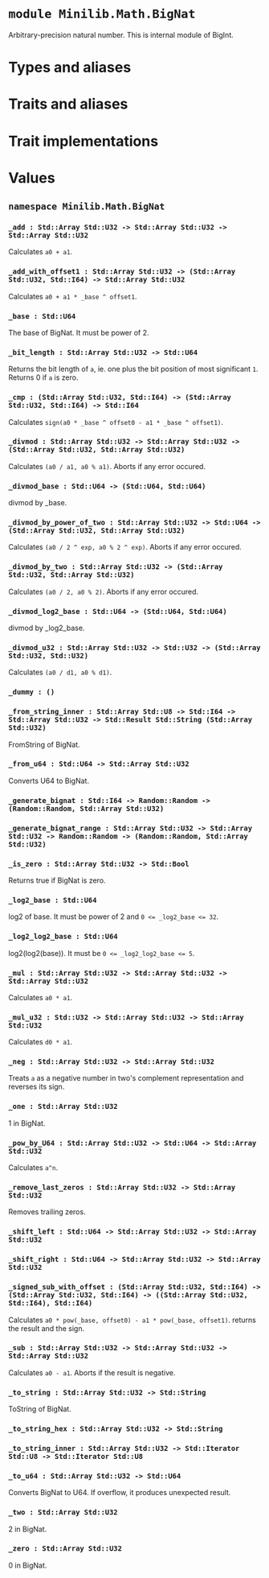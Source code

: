 # `module Minilib.Math.BigNat`

Arbitrary-precision natural number. This is internal module of BigInt.

# Types and aliases

# Traits and aliases

# Trait implementations

# Values

## `namespace Minilib.Math.BigNat`

### `_add : Std::Array Std::U32 -> Std::Array Std::U32 -> Std::Array Std::U32`

Calculates `a0 + a1`.

### `_add_with_offset1 : Std::Array Std::U32 -> (Std::Array Std::U32, Std::I64) -> Std::Array Std::U32`

Calculates `a0 + a1 * _base ^ offset1`.

### `_base : Std::U64`

The base of BigNat. It must be power of 2.

### `_bit_length : Std::Array Std::U32 -> Std::U64`

Returns the bit length of `a`, ie. one plus the bit position of most significant `1`.
Returns 0 if `a` is zero.

### `_cmp : (Std::Array Std::U32, Std::I64) -> (Std::Array Std::U32, Std::I64) -> Std::I64`

Calculates `sign(a0 * _base ^ offset0 - a1 * _base ^ offset1)`.

### `_divmod : Std::Array Std::U32 -> Std::Array Std::U32 -> (Std::Array Std::U32, Std::Array Std::U32)`

Calculates `(a0 / a1, a0 % a1)`.
Aborts if any error occured.

### `_divmod_base : Std::U64 -> (Std::U64, Std::U64)`

divmod by _base.

### `_divmod_by_power_of_two : Std::Array Std::U32 -> Std::U64 -> (Std::Array Std::U32, Std::Array Std::U32)`

Calculates `(a0 / 2 ^ exp, a0 % 2 ^ exp)`.
Aborts if any error occured.

### `_divmod_by_two : Std::Array Std::U32 -> (Std::Array Std::U32, Std::Array Std::U32)`

Calculates `(a0 / 2, a0 % 2)`.
Aborts if any error occured.

### `_divmod_log2_base : Std::U64 -> (Std::U64, Std::U64)`

divmod by _log2_base.

### `_divmod_u32 : Std::Array Std::U32 -> Std::U32 -> (Std::Array Std::U32, Std::U32)`

Calculates `(a0 / d1, a0 % d1)`.

### `_dummy : ()`

### `_from_string_inner : Std::Array Std::U8 -> Std::I64 -> Std::Array Std::U32 -> Std::Result Std::String (Std::Array Std::U32)`

FromString of BigNat.

### `_from_u64 : Std::U64 -> Std::Array Std::U32`

Converts U64 to BigNat.

### `_generate_bignat : Std::I64 -> Random::Random -> (Random::Random, Std::Array Std::U32)`

### `_generate_bignat_range : Std::Array Std::U32 -> Std::Array Std::U32 -> Random::Random -> (Random::Random, Std::Array Std::U32)`

### `_is_zero : Std::Array Std::U32 -> Std::Bool`

Returns true if BigNat is zero.

### `_log2_base : Std::U64`

log2 of base. It must be power of 2 and `0 <= _log2_base <= 32`.

### `_log2_log2_base : Std::U64`

log2(log2(base)). It must be `0 <= _log2_log2_base <= 5`.

### `_mul : Std::Array Std::U32 -> Std::Array Std::U32 -> Std::Array Std::U32`

Calculates `a0 * a1`.

### `_mul_u32 : Std::U32 -> Std::Array Std::U32 -> Std::Array Std::U32`

Calculates `d0 * a1`.

### `_neg : Std::Array Std::U32 -> Std::Array Std::U32`

Treats `a` as a negative number in two's complement representation and reverses its sign.

### `_one : Std::Array Std::U32`

1 in BigNat.

### `_pow_by_U64 : Std::Array Std::U32 -> Std::U64 -> Std::Array Std::U32`

Calculates `a^n`.

### `_remove_last_zeros : Std::Array Std::U32 -> Std::Array Std::U32`

Removes trailing zeros.

### `_shift_left : Std::U64 -> Std::Array Std::U32 -> Std::Array Std::U32`

### `_shift_right : Std::U64 -> Std::Array Std::U32 -> Std::Array Std::U32`

### `_signed_sub_with_offset : (Std::Array Std::U32, Std::I64) -> (Std::Array Std::U32, Std::I64) -> ((Std::Array Std::U32, Std::I64), Std::I64)`

Calculates `a0 * pow(_base, offset0) - a1 * pow(_base, offset1)`.
returns the result and the sign.

### `_sub : Std::Array Std::U32 -> Std::Array Std::U32 -> Std::Array Std::U32`

Calculates `a0 - a1`.
Aborts if the result is negative.

### `_to_string : Std::Array Std::U32 -> Std::String`

ToString of BigNat.

### `_to_string_hex : Std::Array Std::U32 -> Std::String`

### `_to_string_inner : Std::Array Std::U32 -> Std::Iterator Std::U8 -> Std::Iterator Std::U8`

### `_to_u64 : Std::Array Std::U32 -> Std::U64`

Converts BigNat to U64. If overflow, it produces unexpected result.

### `_two : Std::Array Std::U32`

2 in BigNat.

### `_zero : Std::Array Std::U32`

0 in BigNat.